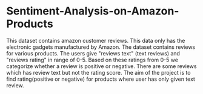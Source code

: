 # Sentiment-Analysis-on-Amazon-Products
This dataset contains amazon customer reviews. This data only has the electronic gadgets manufactured by Amazon.
The dataset contains reviews for various products.
The users give "reviews text" (text reviews) and "reviews rating" in range of 0-5. 
Based on these ratings from 0-5 we categorize whether a review is positive or negative.
There are some reviews which has review text but not the rating score.
The aim of the project is to find rating(positive or negative) for products where user has only given text review.

